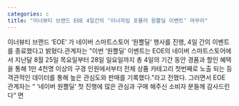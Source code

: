 ```yaml
---
categories: c
title: "이너뷰티 브랜드 EOE 4일간의 ‘이너자임 포뮬러 원쁠딜 이벤트‘ 마무리"
---
```

이너뷰티 브랜드 ‘EOE‘ 가 네이버 스마트스토어 ‘원쁠딜‘ 행사를 진행, 4일 간의 이벤트를 종료했다고 밝혔다.관계자는 "이번 ‘원쁠딜’ 이벤트는 EOE의 네이버 스마트스토어에서 지난달 8월 25일 목요일부터 28일 일요일까지 총 4일의 기간 동안 경품과 할인 혜택을 통해 1만 4천명 이상의 구경 인원에서부터 전체 상품 카테고리 첫번째로 노출 되는 등 객관적인 데이터를 통해 높은 관심도와 판매를 기록했다."라고 전했다. 그러면서 EOE 관계자는 “ ‘네이버 원쁠딜‘ 첫 진행에 많은 관심과 구매 해주신 소비자 분들께 감사드린다“ 면